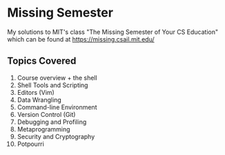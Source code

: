 # Missing Semester
My solutions to MIT's class "The Missing Semester of Your CS Education" which can be found at https://missing.csail.mit.edu/

## Topics Covered
1. Course overview + the shell
2. Shell Tools and Scripting
3. Editors (Vim)
4. Data Wrangling
5. Command-line Environment
6. Version Control (Git)
7. Debugging and Profiling
8. Metaprogramming
9. Security and Cryptography
10. Potpourri

